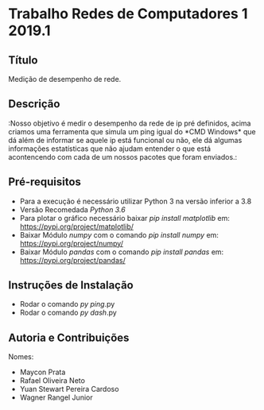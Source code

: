 # Trabalho Redes de Computadores 1 2019.1

## Título
<p>Medição de desempenho de rede.</p>

## Descrição

<p>:Nosso objetivo é medir o desempenho da rede de ip pré definidos, acima criamos uma ferramenta que simula um ping igual do *CMD Windows* que dá além de informar se aquele ip está funcional ou não, ele dá algumas informações estatísticas que não ajudam entender o que está acontencendo com cada de um nossos pacotes que foram enviados.:</p>

## Pré-requisitos
* Para a execução é necessário utilizar Python 3 na versão inferior a 3.8
* Versão Recomedada _Python 3.6_
* Para plotar o gráfico necessário baixar _pip install matplotlib_ em: <https://pypi.org/project/matplotlib/>
* Baixar Módulo _numpy_ com o comando _pip install numpy_ em: <https://pypi.org/project/numpy/>
* Baixar Módulo _pandas_ com o comando _pip install pandas_ em: <https://pypi.org/project/pandas/>

## Instruções de Instalação
* Rodar o comando _py ping_.py
* Rodar o comando _py dash_.py

## Autoria e Contribuições
<p>Nomes:</p>

* Maycon Prata
* Rafael Oliveira Neto
* Yuan Stewart Pereira Cardoso
* Wagner Rangel Junior





